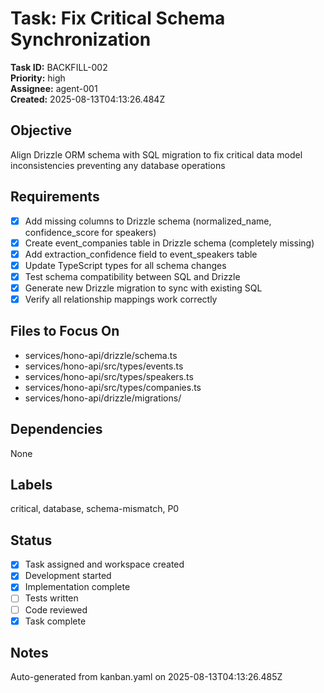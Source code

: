 # Task: Fix Critical Schema Synchronization
**Task ID:** BACKFILL-002  
**Priority:** high  
**Assignee:** agent-001  
**Created:** 2025-08-13T04:13:26.484Z

## Objective
Align Drizzle ORM schema with SQL migration to fix critical data model inconsistencies preventing any database operations

## Requirements
- [x] Add missing columns to Drizzle schema (normalized_name, confidence_score for speakers)
- [x] Create event_companies table in Drizzle schema (completely missing)
- [x] Add extraction_confidence field to event_speakers table
- [x] Update TypeScript types for all schema changes
- [x] Test schema compatibility between SQL and Drizzle
- [x] Generate new Drizzle migration to sync with existing SQL
- [x] Verify all relationship mappings work correctly

## Files to Focus On
- services/hono-api/drizzle/schema.ts
- services/hono-api/src/types/events.ts
- services/hono-api/src/types/speakers.ts
- services/hono-api/src/types/companies.ts
- services/hono-api/drizzle/migrations/

## Dependencies
None

## Labels
critical, database, schema-mismatch, P0

## Status
- [x] Task assigned and workspace created
- [x] Development started
- [x] Implementation complete
- [ ] Tests written
- [ ] Code reviewed
- [x] Task complete

## Notes
Auto-generated from kanban.yaml on 2025-08-13T04:13:26.485Z
